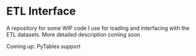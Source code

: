 # ETL Interface
A repository for some WIP code I use for loading and interfacing with the ETL datasets.
More detailed description coming soon

Coming up: PyTables support
